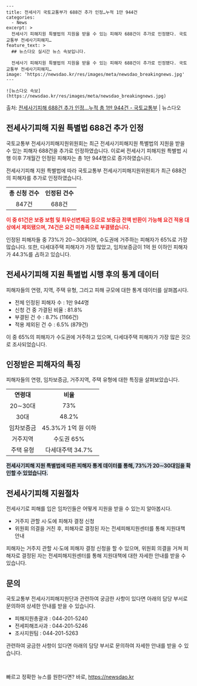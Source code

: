     ---
    title: 전세사기 국토교통부가 688건 추가 인정…누적 1만 944건
    categories:
      - News
    excerpt: >
      전세사기 피해지원 특별법의 지원을 받을 수 있는 피해자 688건이 추가로 인정됐다. 국토교통부 전세사기피해지…
    feature_text: >
      ## 뉴스다오 실시간 뉴스 속보입니다.
    
      전세사기 피해지원 특별법의 지원을 받을 수 있는 피해자 688건이 추가로 인정됐다. 국토교통부 전세사기피해지…
    image: 'https://newsdao.kr/res/images/meta/newsdao_breakingnews.jpg'
    ---
    
    ![뉴스다오 속보](https://newsdao.kr/res/images/meta/newsdao_breakingnews.jpg)

<p>출처: <a href="https://newsdao.kr/2928" rel="dofollow">전세사기피해 688건 추가 인정…누적 총 1만 944건 - 국토교통부</a> | 뉴스다오</p>

<h2 data-ke-size="size26">전세사기피해 지원 특별법 688건 추가 인정</h2>
국토교통부 전세사기피해지원위원회는 최근 전세사기피해지원 특별법의 지원을 받을 수 있는 피해자 688건을 추가로 인정하였습니다. 이로써 전세사기 피해지원 특별법 시행 이후 7개월간 인정된 피해자는 총 1만 944명으로 증가하였습니다.

<p data-ke-size="size16">전세사기피해 지원 특별법에 따라 국토교통부 전세사기피해지원위원회가 최근 688건의 피해자를 추가로 인정하였습니다.</p>

<table>
  <tr>
    <td style="text-align: center; height: 17px;"><b>총 신청 건수</b></td>
    <td style="text-align: center; height: 17px;"><b>인정된 건수</b></td>
  </tr>
  <tr>
    <td style="text-align: center; height: 17px;">847건</td>
    <td style="text-align: center; height: 17px;">688건</td>
  </tr>
</table>

<b><span style="color: #ee2323;">이 중 61건은 보증 보험 및 최우선변제금 등으로 보증금 전액 반환이 가능해 요건 적용 대상에서 제외됐으며, 74건은 요건 미충족으로 부결됐습니다.</span></b>

인정된 피해자들 중 73%가 20∼30대이며, 수도권에 거주하는 피해자가 65%로 가장 많습니다. 또한, 다세대주택 피해자가 가장 많았고, 임차보증금이 1억 원 이하인 피해자가 44.3%를 占하고 있습니다.

<h2 data-ke-size="size26">전세사기피해 지원 특별법 시행 후의 통계 데이터</h2>
피해자들의 연령, 지역, 주택 유형, 그리고 피해 규모에 대한 통계 데이터를 살펴봅시다.

<ul>
  <li>전체 인정된 피해자 수 : 1만 944명</li>
  <li>신청 건 중 가결된 비율 : 81.8%</li>
  <li>부결된 건 수 : 8.7% (1166건)</li>
  <li>적용 제외된 건 수 : 6.5% (879건)</li>
</ul>

<p data-ke-size="size16">이 중 65%의 피해자가 수도권에 거주하고 있으며, 다세대주택 피해자가 가장 많은 것으로 조사되었습니다.</p>

<h2 data-ke-size="size26">인정받은 피해자의 특징</h2>
피해자들의 연령, 임차보증금, 거주지역, 주택 유형에 대한 특징을 살펴보았습니다.

<table>
  <tr>
    <td style="text-align: center; height: 17px;"><b>연령대</b></td>
    <td style="text-align: center; height: 17px;"><b>비율</b></td>
  </tr>
  <tr>
    <td style="text-align: center; height: 17px;">20∼30대</td>
    <td style="text-align: center; height: 17px;">73%</td>
  </tr>
  <tr>
    <td style="text-align: center; height: 17px;">30대</td>
    <td style="text-align: center; height: 17px;">48.2%</td>
  </tr>
  <tr>
    <td style="text-align: center; height: 17px;">임차보증금</td>
    <td style="text-align: center; height: 17px;">45.3%가 1억 원 이하</td>
  </tr>
  <tr>
    <td style="text-align: center; height: 17px;">거주지역</td>
    <td style="text-align: center; height: 17px;">수도권 65%</td>
  </tr>
  <tr>
    <td style="text-align: center; height: 17px;">주택 유형</b></td>
    <td style="text-align: center; height: 17px;">다세대주택 34.7%</td>
  </tr>
</table>

<b><span style="background-color: #21538527;">전세사기피해 지원 특별법에 따른 피해자 통계 데이터를 통해, 73%가 20∼30대임을 확인할 수 있었습니다.</span></b>

<h2 data-ke-size="size26">전세사기피해 지원절차</h2>
전세사기로 피해를 입은 임차인들은 어떻게 지원을 받을 수 있는지 알아봅시다. 

<ul>
  <li>거주지 관할 시·도에 피해자 결정 신청</li>
  <li>위원회 의결을 거친 후, 피해자로 결정된 자는 전세피해지원센터를 통해 지원대책 안내</li>
</ul>

<p data-ke-size="size16">피해자는 거주지 관할 시·도에 피해자 결정 신청을 할 수 있으며, 위원회 의결을 거쳐 피해자로 결정된 자는 전세피해지원센터를 통해 지원대책에 대한 자세한 안내를 받을 수 있습니다.</p>

<h2 data-ke-size="size26">문의</h2>
국토교통부 전세사기피해지원단과 관련하여 궁금한 사항이 있다면 아래의 담당 부서로 문의하여 상세한 안내를 받을 수 있습니다.
<ul>
  <li>피해지원총괄과 : 044-201-5240</li>
  <li>전세피해조사과 : 044-201-5246</li>
  <li>조사지원팀 : 044-201-5263</li>
</ul>

<p data-ke-size="size16">관련하여 궁금한 사항이 있다면 아래의 담당 부서로 문의하여 자세한 안내를 받을 수 있습니다.</p>

<p data-ke-size="size16">&nbsp;</p> 

빠르고 정확한 뉴스를 원한다면? 바로, <a href="https://newsdao.kr" rel="dofollow">https://newsdao.kr</a>


    
